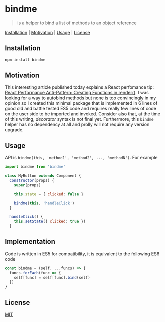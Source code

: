 # bindme

> is a helper to bind a list of methods to an object reference

[Installation](#installation) |
[Motivation](#motivation) |
[Usage](#usage) |
[License](#license)

## Installation

```bash
npm install bindme
```

## Motivation

This interesting article published today explains a React perfomance tip:
[React Performance Anti-Pattern: Creating Functions in render()](https://medium.com/@erikras/react-performance-anti-pattern-creating-functions-in-render-ddeb5ebd2933).
I was looking for a way to autobind methods but none is too convincingly
in my opinion so I created this minimal package that is implemented
in 6 lines of good old and battle tested ES5 code and requires really
few lines of code on the user side to be imported and invoked.
Consider also that, at the time of this writing, *decorator* syntax is
not final yet. Furthermore, this `bindme` helper has no dependency at all
and prolly will not require any version upgrade.

## Usage

API is `bindme(this, 'method1', 'method2', ..., 'methodN')`. For example

```javascript
import bindme from 'bindme'

class MyButton extends Component {
  constructor(props) {
    super(props)

    this.state = { clicked: false }

    bindme(this, 'handleClick')
  }

  handleClick() {
    this.setState({ clicked: true })
  }
```

## Implementation

Code is written in ES5 for compatibility, it is equivalent to the
following ES6 code

```javascript
const bindme = (self, ...funcs) => {
  funcs.forEach(func => {
    self[func] = self[func].bind(self)
  })
}
```

## License

[MIT](http://g14n.info/mit-license)

